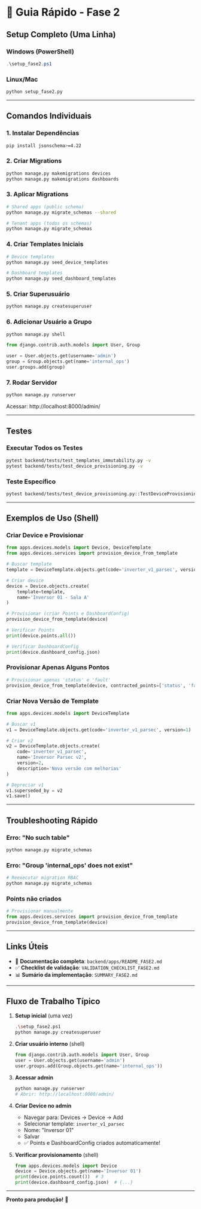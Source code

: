 # 🚀 Guia Rápido - Fase 2

## Setup Completo (Uma Linha)

### Windows (PowerShell)
```powershell
.\setup_fase2.ps1
```

### Linux/Mac
```bash
python setup_fase2.py
```

---

## Comandos Individuais

### 1. Instalar Dependências
```bash
pip install jsonschema>=4.22
```

### 2. Criar Migrations
```bash
python manage.py makemigrations devices
python manage.py makemigrations dashboards
```

### 3. Aplicar Migrations
```bash
# Shared apps (public schema)
python manage.py migrate_schemas --shared

# Tenant apps (todos os schemas)
python manage.py migrate_schemas
```

### 4. Criar Templates Iniciais
```bash
# Device templates
python manage.py seed_device_templates

# Dashboard templates
python manage.py seed_dashboard_templates
```

### 5. Criar Superusuário
```bash
python manage.py createsuperuser
```

### 6. Adicionar Usuário a Grupo
```bash
python manage.py shell
```
```python
from django.contrib.auth.models import User, Group

user = User.objects.get(username='admin')
group = Group.objects.get(name='internal_ops')
user.groups.add(group)
```

### 7. Rodar Servidor
```bash
python manage.py runserver
```
Acessar: http://localhost:8000/admin/

---

## Testes

### Executar Todos os Testes
```bash
pytest backend/tests/test_templates_immutability.py -v
pytest backend/tests/test_device_provisioning.py -v
```

### Teste Específico
```bash
pytest backend/tests/test_device_provisioning.py::TestDeviceProvisioning::test_provision_device_creates_points -v
```

---

## Exemplos de Uso (Shell)

### Criar Device e Provisionar
```python
from apps.devices.models import Device, DeviceTemplate
from apps.devices.services import provision_device_from_template

# Buscar template
template = DeviceTemplate.objects.get(code='inverter_v1_parsec', version=1)

# Criar device
device = Device.objects.create(
    template=template,
    name='Inversor 01 - Sala A'
)

# Provisionar (criar Points e DashboardConfig)
provision_device_from_template(device)

# Verificar Points
print(device.points.all())

# Verificar DashboardConfig
print(device.dashboard_config.json)
```

### Provisionar Apenas Alguns Pontos
```python
# Provisionar apenas 'status' e 'fault'
provision_device_from_template(device, contracted_points=['status', 'fault'])
```

### Criar Nova Versão de Template
```python
from apps.devices.models import DeviceTemplate

# Buscar v1
v1 = DeviceTemplate.objects.get(code='inverter_v1_parsec', version=1)

# Criar v2
v2 = DeviceTemplate.objects.create(
    code='inverter_v1_parsec',
    name='Inversor Parsec v2',
    version=2,
    description='Nova versão com melhorias'
)

# Depreciar v1
v1.superseded_by = v2
v1.save()
```

---

## Troubleshooting Rápido

### Erro: "No such table"
```bash
python manage.py migrate_schemas
```

### Erro: "Group 'internal_ops' does not exist"
```bash
# Reexecutar migration RBAC
python manage.py migrate_schemas
```

### Points não criados
```python
# Provisionar manualmente
from apps.devices.services import provision_device_from_template
provision_device_from_template(device)
```

---

## Links Úteis

- 📖 **Documentação completa**: `backend/apps/README_FASE2.md`
- ✅ **Checklist de validação**: `VALIDATION_CHECKLIST_FASE2.md`
- 📊 **Sumário da implementação**: `SUMMARY_FASE2.md`

---

## Fluxo de Trabalho Típico

1. **Setup inicial** (uma vez)
   ```bash
   .\setup_fase2.ps1
   python manage.py createsuperuser
   ```

2. **Criar usuário interno** (shell)
   ```python
   from django.contrib.auth.models import User, Group
   user = User.objects.get(username='admin')
   user.groups.add(Group.objects.get(name='internal_ops'))
   ```

3. **Acessar admin**
   ```bash
   python manage.py runserver
   # Abrir: http://localhost:8000/admin/
   ```

4. **Criar Device no admin**
   - Navegar para: Devices → Device → Add
   - Selecionar template: `inverter_v1_parsec`
   - Nome: "Inversor 01"
   - Salvar
   - ✅ Points e DashboardConfig criados automaticamente!

5. **Verificar provisionamento** (shell)
   ```python
   from apps.devices.models import Device
   device = Device.objects.get(name='Inversor 01')
   print(device.points.count())  # 3
   print(device.dashboard_config.json)  # {...}
   ```

---

**Pronto para produção!** 🎉
